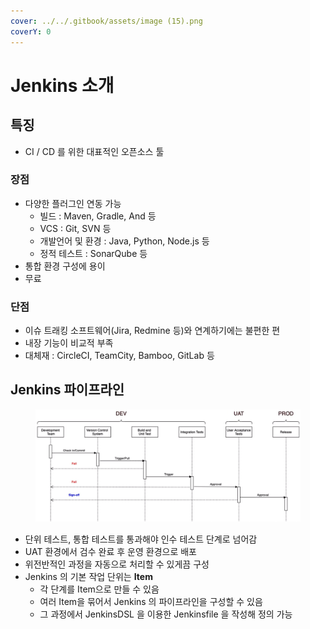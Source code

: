 ```yaml
---
cover: ../../.gitbook/assets/image (15).png
coverY: 0
---
```


# Jenkins 소개

## 특징

* CI / CD 를 위한 대표적인 오픈소스 툴



### 장점

* 다양한 플러그인 연동 가능
  * 빌드 : Maven, Gradle, And 등
  * VCS : Git, SVN 등
  * 개발언어 및 환경 : Java, Python, Node.js 등
  * 정적 테스트 : SonarQube 등
* 통합 환경 구성에 용이
* 무료



### 단점

* 이슈 트래킹 소프트웨어(Jira, Redmine 등)와 연계하기에는 불편한 편
* 내장 기능이 비교적 부족
* 대체재 : CircleCI, TeamCity, Bamboo, GitLab 등



## Jenkins 파이프라인

<figure><img src="../../.gitbook/assets/image (14).png" alt=""><figcaption></figcaption></figure>

* 단위 테스트, 통합 테스트를 통과해야 인수 테스트 단계로 넘어감
* UAT 환경에서 검수 완료 후 운영 환경으로 배포
* 위전반적인 과정을 자동으로 처리할 수 있게끔 구성
* Jenkins 의 기본 작업 단위는 **Item**
  * 각 단계를 Item으로 만들 수 있음
  * 여러 Item을 묶어서 Jenkins 의 파이프라인을 구성할 수 있음
  * 그 과정에서 JenkinsDSL 을 이용한 Jenkinsfile 을 작성해 정의 가능
